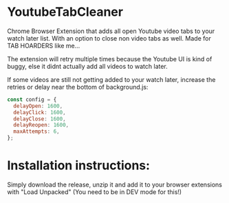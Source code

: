 # YoutubeTabCleaner
Chrome Browser Extension that adds all open Youtube video tabs to your watch later list. With an option to close non video tabs as well. Made for TAB HOARDERS like me...

The extension will retry multiple times because the Youtube UI is kind of buggy, else it didnt actually add all videos to watch later.

If some videos are still not getting added to your watch later, increase the retries or delay near the bottom of background.js:

```js
const config = {
  delayOpen: 1600,
  delayClick: 1600,
  delayClose: 1600,
  delayReopen: 1600,
  maxAttempts: 6,
};
```

# Installation instructions:
Simply download the release, unzip it and add it to your browser extensions with "Load Unpacked" (You need to be in DEV mode for this!)
